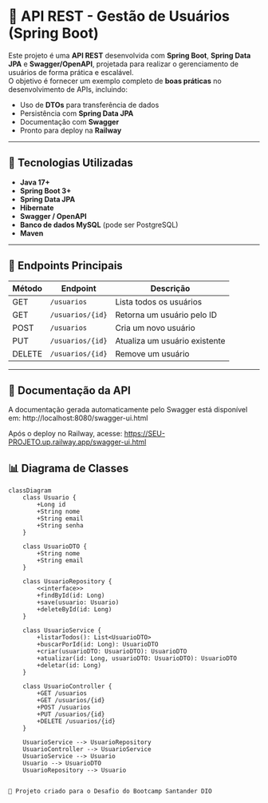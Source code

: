 # 📌 API REST - Gestão de Usuários (Spring Boot)

Este projeto é uma **API REST** desenvolvida com **Spring Boot**, **Spring Data JPA** e **Swagger/OpenAPI**, projetada para realizar o gerenciamento de usuários de forma prática e escalável.  
O objetivo é fornecer um exemplo completo de **boas práticas** no desenvolvimento de APIs, incluindo:
- Uso de **DTOs** para transferência de dados
- Persistência com **Spring Data JPA**
- Documentação com **Swagger**
- Pronto para deploy na **Railway**

---

## 🚀 Tecnologias Utilizadas
- **Java 17+**
- **Spring Boot 3+**
- **Spring Data JPA**
- **Hibernate**
- **Swagger / OpenAPI**
- **Banco de dados MySQL** (pode ser PostgreSQL)
- **Maven**

---

## 📜 Endpoints Principais

| Método | Endpoint       | Descrição |
|--------|---------------|-----------|
| GET    | `/usuarios`   | Lista todos os usuários |
| GET    | `/usuarios/{id}` | Retorna um usuário pelo ID |
| POST   | `/usuarios`   | Cria um novo usuário |
| PUT    | `/usuarios/{id}` | Atualiza um usuário existente |
| DELETE | `/usuarios/{id}` | Remove um usuário |

---

## 📘 Documentação da API
A documentação gerada automaticamente pelo Swagger está disponível em:
http://localhost:8080/swagger-ui.html


Após o deploy no Railway, acesse:
https://SEU-PROJETO.up.railway.app/swagger-ui.html


## 📊 Diagrama de Classes
```mermaid
classDiagram
    class Usuario {
        +Long id
        +String nome
        +String email
        +String senha
    }

    class UsuarioDTO {
        +String nome
        +String email
    }

    class UsuarioRepository {
        <<interface>>
        +findById(id: Long)
        +save(usuario: Usuario)
        +deleteById(id: Long)
    }

    class UsuarioService {
        +listarTodos(): List<UsuarioDTO>
        +buscarPorId(id: Long): UsuarioDTO
        +criar(usuarioDTO: UsuarioDTO): UsuarioDTO
        +atualizar(id: Long, usuarioDTO: UsuarioDTO): UsuarioDTO
        +deletar(id: Long)
    }

    class UsuarioController {
        +GET /usuarios
        +GET /usuarios/{id}
        +POST /usuarios
        +PUT /usuarios/{id}
        +DELETE /usuarios/{id}
    }

    UsuarioService --> UsuarioRepository
    UsuarioController --> UsuarioService
    UsuarioService --> Usuario
    Usuario --> UsuarioDTO
    UsuarioRepository --> Usuario
    

💬 Projeto criado para o Desafio do Bootcamp Santander DIO

